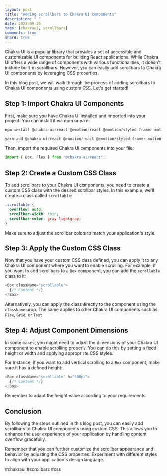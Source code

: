 ```yaml
---
layout: post
title: "Adding scrollbars to Chakra UI components"
description: " "
date: 2023-09-25
tags: [chakraui, scrollbars]
comments: true
share: true
---
```


Chakra UI is a popular library that provides a set of accessible and customizable UI components for building React applications. While Chakra UI offers a wide range of components with various functionalities, it doesn't include built-in scrollbars. However, you can easily add scrollbars to Chakra UI components by leveraging CSS properties.

In this blog post, we will walk through the process of adding scrollbars to Chakra UI components using custom CSS. Let's get started!

## Step 1: Import Chakra UI Components

First, make sure you have Chakra UI installed and imported into your project. You can install it via npm or yarn:

```javascript
npm install @chakra-ui/react @emotion/react @emotion/styled framer-motion
```

```javascript
yarn add @chakra-ui/react @emotion/react @emotion/styled framer-motion
```

Then, import the required Chakra UI components into your file:

```javascript
import { Box, Flex } from "@chakra-ui/react";
```

## Step 2: Create a Custom CSS Class

To add scrollbars to your Chakra UI components, you need to create a custom CSS class with the desired scrollbar styles. In this example, we'll create a class called `scrollable`:

```css
.scrollable {
  overflow: auto;
  scrollbar-width: thin;
  scrollbar-color: gray lightgray;
}
```

Make sure to adjust the scrollbar colors to match your application's style.

## Step 3: Apply the Custom CSS Class

Now that you have your custom CSS class defined, you can apply it to any Chakra UI component where you want to enable scrolling. For example, if you want to add scrollbars to a `Box` component, you can add the `scrollable` class to it:

```javascript
<Box className="scrollable">
  {/* Content */}
</Box>
```

Alternatively, you can apply the class directly to the component using the `className` prop. The same applies to other Chakra UI components such as `Flex`, `Grid`, or `Text`.

## Step 4: Adjust Component Dimensions

In some cases, you might need to adjust the dimensions of your Chakra UI component to enable scrolling properly. You can do this by setting a fixed height or width and applying appropriate CSS styles.

For instance, if you want to add vertical scrolling to a `Box` component, make sure it has a defined height:

```javascript
<Box className="scrollable" h="300px">
  {/* Content */}
</Box>
```

Remember to adapt the height value according to your requirements.

## Conclusion

By following the steps outlined in this blog post, you can easily add scrollbars to Chakra UI components using custom CSS. This allows you to enhance the user experience of your application by handling content overflow gracefully.

Remember that you can further customize the scrollbar appearance and behavior by adjusting the CSS properties. Experiment with different styles to align with your application's design language.

#chakraui #scrollbars #css